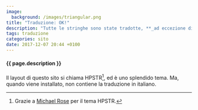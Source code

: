 ```yaml
---
image:
  background: /images/triangular.png
title: "Traduzione: OK!"
description: "Tutte le stringhe sono state tradotte, **_ad eccezione di una_**..."
tags: traduzione
categories: sito
date: 2017-12-07 20:44 +0100
---
```

#### {{ page.description }}
Il layout di questo sito si chiama HPSTR[^1], ed è uno splendido tema. Ma, quando viene installato, non contiene la traduzione in italiano.

[^1]: Grazie a [Michael Rose](https://mademistakes.com/) per il tema HPSTR.
